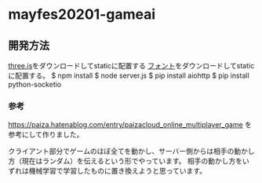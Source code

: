 # mayfes20201-gameai
## 開発方法
[three.js](http://threejs.org/build/three.js)をダウンロードしてstaticに配置する
[フォント](https://raw.githubusercontent.com/mrdoob/three.js/master/examples/fonts/helvetiker_bold.typeface.json)をダウンロードしてstaticに配置する。
$ npm install
$ node server.js
$ pip install aiohttp
$ pip install python-socketio
### 参考
https://paiza.hatenablog.com/entry/paizacloud_online_multiplayer_game
を参考にして作りました。

クライアント部分でゲームのほぼ全てを動かし、サーバー側からは相手の動かし方（現在はランダム）を伝えるという形でやっています。
相手の動かし方をいずれは機械学習で学習したものに置き換えようと思っています。
